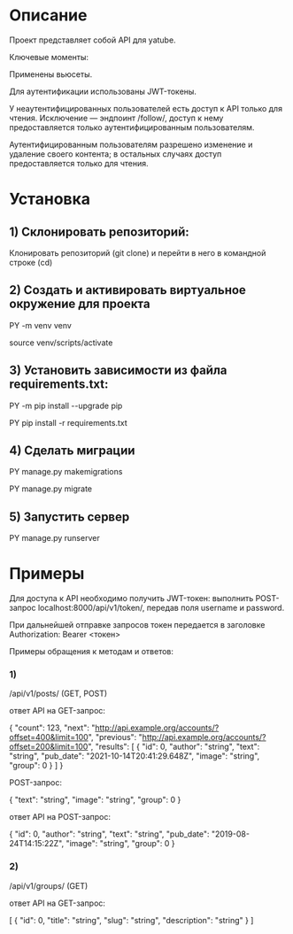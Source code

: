 # Описание

Проект представляет собой API для yatube.

Ключевые моменты:

Применены вьюсеты.

Для аутентификации использованы JWT-токены.

У неаутентифицированных пользователей есть доступ к API только для чтения. Исключение — эндпоинт /follow/, доступ к нему предоставляется только аутентифицированным пользователям. 

Аутентифицированным пользователям разрешено изменение и удаление своего контента; в остальных случаях доступ предоставляется только для чтения.

# Установка

## 1) Склонировать репозиторий:
Клонировать репозиторий (git clone) и перейти в него в командной строке (cd)

## 2) Создать и активировать виртуальное окружение для проекта

PY -m venv venv

source venv/scripts/activate

## 3) Установить зависимости из файла requirements.txt:

PY -m pip install --upgrade pip

PY pip install -r requirements.txt

## 4) Сделать миграции

PY manage.py makemigrations

PY manage.py migrate

## 5) Запустить сервер

PY manage.py runserver

# Примеры

Для доступа к API необходимо получить JWT-токен: выполнить POST-запрос localhost:8000/api/v1/token/, передав поля username и password.

При дальнейшей отправке запросов токен передается в заголовке Authorization: Bearer <токен>

Примеры обращения к методам и ответов:

### 1)
/api/v1/posts/ (GET, POST)

ответ API на GET-запрос:

{
  "count": 123,
  "next": "http://api.example.org/accounts/?offset=400&limit=100",
  "previous": "http://api.example.org/accounts/?offset=200&limit=100",
  "results": [
    {
      "id": 0,
      "author": "string",
      "text": "string",
      "pub_date": "2021-10-14T20:41:29.648Z",
      "image": "string",
      "group": 0
    }
  ]
}

POST-запрос:

{
  "text": "string",
  "image": "string",
  "group": 0
}

ответ API на POST-запрос:

{
"id": 0,
"author": "string",
"text": "string",
"pub_date": "2019-08-24T14:15:22Z",
"image": "string",
"group": 0
}

### 2)

/api/v1/groups/ (GET)

ответ API на GET-запрос:

[
  {
    "id": 0,
    "title": "string",
    "slug": "string",
    "description": "string"
  }
]

